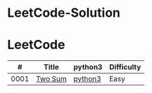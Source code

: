 # LeetCode-Solution
LeetCode
========
 

| # | Title | python3                                  | Difficulty |
|---| ----- |------------------------------------------| ---------- | 
|0001|[Two Sum](https://leetcode.com/problems/two-sum/) | [python3](.0001-Two-Sum/0001-Two_sum.py) | Easy |